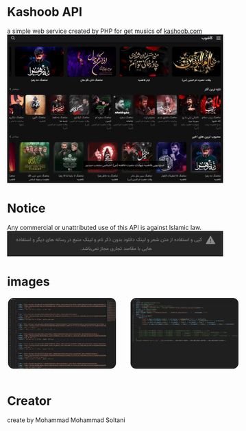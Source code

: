 # Kashoob API 
a simple web service created by PHP for get musics of [kashoob.com](https://kashoob.com)
<img src="kashoob.png">
# Notice
Any commercial or unattributed use of this API is against Islamic law.
<img src="copy-right.png">
# images

<div style="display : flex;gap : 30px;" >
<img style="width : 50% ; border : 2px white solid ; border-radius : 15px"  src="search.png">
<img style="width : 50% ; border : 2px white solid ; border-radius : 15px"  src="image.png"></div>
<br>


# Creator 
create by Mohammad Mohammad Soltani
